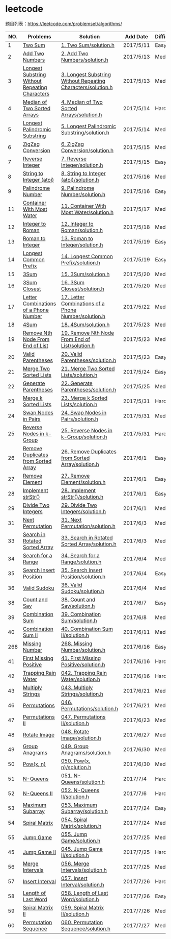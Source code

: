 # leetcode
题目列表：https://leetcode.com/problemset/algorithms/

|NO.|Problems|Solution|Add Date|Difficulty|
|---|--------|--------|--------|----------|
|1|[Two Sum][1]|[1. Two Sum/solution.h][1s]|2017/5/11|Easy|
|2|[Add Two Numbers][2]|[2. Add Two Numbers/solution.h][2s]|2017/5/13|Medium|
|3|[Longest Substring Without Repeating Characters][3]|[3. Longest Substring Without Repeating Characters/solution.h][3s]|2017/5/13|Medium|
|4|[Median of Two Sorted Arrays][4]|[4. Median of Two Sorted Arrays/solution.h][4s]|2017/5/14|Hard|
|5|[Longest Palindromic Substring][5]|[5. Longest Palindromic Substring/solution.h][5s]|2017/5/14|Medium|
|6|[ZigZag Conversion][6]|[6. ZigZag Conversion/solution.h][6s]|2017/5/15|Medium|
|7|[Reverse Integer][7]|[7. Reverse Integer/solution.h][7s]|2017/5/15|Easy|
|8|[String to Integer (atoi)][8]|[8. String to Integer (atoi)/solution.h][8s]|2017/5/16|Medium|
|9|[Palindrome Number][9]|[9. Palindrome Number/solution.h][9s]|2017/5/16|Easy|
|11|[Container With Most Water][11]|[11. Container With Most Water/solution.h][11s]|2017/5/17|Medium|
|12|[Integer to Roman][12]|[12. Integer to Roman/solution.h][12s]|2017/5/18|Medium|
|13|[Roman to Integer][13]|[13. Roman to Integer/solution.h][13s]|2017/5/19|Easy|
|14|[Longest Common Prefix][14]|[14. Longest Common Prefix/solution.h][14s]|2017/5/19|Easy|
|15|[3Sum][15]|[15. 3Sum/solution.h][15s]|2017/5/20|Medium|
|16|[3Sum Closest][16]|[16. 3Sum Closest/solution.h][16s]|2017/5/20|Medium|
|17|[Letter Combinations of a Phone Number][17]|[17. Letter Combinations of a Phone Number/solution.h][17s]|2017/5/22|Medium|
|18|[4Sum][18]|[18. 4Sum/solution.h][18s]|2017/5/23|Medium|
|19|[Remove Nth Node From End of List][19]|[19. Remove Nth Node From End of List/solution.h][19s]|2017/5/23|Medium|
|20|[Valid Parentheses][20]|[20. Valid Parentheses/solution.h][20s]|2017/5/23|Easy|
|21|[Merge Two Sorted Lists][21]|[21. Merge Two Sorted Lists/solution.h][21s]|2017/5/24|Easy|
|22|[Generate Parentheses][22]|[22. Generate Parentheses/solution.h][22s]|2017/5/25|Medium|
|23|[Merge k Sorted Lists][23]|[23. Merge k Sorted Lists/solution.h][23s]|2017/5/31|Hard|
|24|[Swap Nodes in Pairs][24]|[24. Swap Nodes in Pairs/solution.h][24s]|2017/5/31|Medium|
|25|[Reverse Nodes in k-Group][25]|[25. Reverse Nodes in k-Group/solution.h][25s]|2017/5/31|Hard|
|26|[Remove Duplicates from Sorted Array][26]|[26. Remove Duplicates from Sorted Array/solution.h][26s]|2017/6/1|Easy|
|27|[Remove Element][27]|[27. Remove Element/solution.h][27s]|2017/6/1|Easy|
|28|[Implement strStr()][28]|[28. Implement strStr()/solution.h][28s]|2017/6/1|Easy|
|29|[Divide Two Integers][29]|[29. Divide Two Integers/solution.h][29s]|2017/6/1|Medium|
|31|[Next Permutation][31]|[31. Next Permutation/solution.h][31s]|2017/6/3|Medium|
|33|[Search in Rotated Sorted Array][33]|[33. Search in Rotated Sorted Array/solution.h][33s]|2017/6/3|Medium|
|34|[Search for a Range][34]|[34. Search for a Range/solution.h][34s]|2017/6/4|Medium|
|35|[Search Insert Position][35]|[35. Search Insert Position/solution.h][35s]|2017/6/4|Easy|
|36|[Valid Sudoku][36]|[36. Valid Sudoku/solution.h][36s]|2017/6/4|Medium|
|38|[Count and Say][38]|[38. Count and Say/solution.h][38s]|2017/6/7|Easy|
|39|[Combination Sum][39]|[39. Combination Sum/solution.h][39s]|2017/6/8|Medium|
|40|[Combination Sum II][40]|[40. Combination Sum II/solution.h][40s]|2017/6/11|Medium|
|268|[Missing Number][268]|[268. Missing Number/solution.h][268s]|2017/6/16|Easy|
|41|[First Missing Positive][41]|[41. First Missing Positive/solution.h][41s]|2017/6/16|Hard|
|42|[Trapping Rain Water][42]|[042. Trapping Rain Water/solution.h][42s]|2017/6/16|Hard|
|43|[Multiply Strings][43]|[043. Multiply Strings/solution.h][43s]|2017/6/21|Medium|
|46|[Permutations][46]|[046. Permutations/solution.h][46s]|2017/6/21|Medium|
|47|[Permutations II][47]|[047. Permutations II/solution.h][47s]|2017/6/23|Medium|
|48|[Rotate Image][48]|[048. Rotate Image/solution.h][48s]|2017/6/27|Medium|
|49|[Group Anagrams][49]|[049. Group Anagrams/solution.h][49s]|2017/6/30|Medium|
|50|[Pow(x, n)][50]|[050. Pow(x, n)/solution.h][50s]|2017/6/30|Medium|
|51|[N-Queens][51]|[051. N-Queens/solution.h][51s]|2017/7/4|Hard|
|52|[N-Queens II][52]|[052. N-Queens II/solution.h][52s]|2017/7/6|Hard|
|53|[Maximum Subarray  ][53]|[053. Maximum Subarray/solution.h][53s]|2017/7/24|Easy|
|54|[Spiral Matrix][54]|[054. Spiral Matrix/solution.h][54s]|2017/7/24|Medium|
|55|[Jump Game][55]|[055. Jump Game/solution.h][55s]|2017/7/25|Medium|
|45|[Jump Game II][45]|[045. Jump Game II/solution.h][45s]|2017/7/25|Hard|
|56|[Merge Intervals][56]|[056. Merge Intervals/solution.h][56s]|2017/7/25|Medium|
|57|[Insert Interval][57]|[057. Insert Interval/solution.h][57s]|2017/7/26|Hard|
|58|[Length of Last Word][58]|[058. Length of Last Word/solution.h][58s]|2017/7/26|Easy|
|59|[Spiral Matrix II][59]|[059. Spiral Matrix II/solution.h][59s]|2017/7/26|Medium|
|60|[Permutation Sequence][60]|[060. Permutation Sequence/solution.h][60s]|2017/7/27|Medium|

[60]:https://leetcode.com/problems/permutation-sequence/tabs/description
[60s]:https://github.com/Harry-Li/leetcode/tree/master/060.%20Permutation%20Sequence
[59]:https://leetcode.com/problems/spiral-matrix-ii/#/description
[59s]:https://github.com/Harry-Li/leetcode/tree/master/059.%20Spiral%20Matrix%20II
[58]:https://leetcode.com/problems/length-of-last-word/#/description
[58s]:https://github.com/Harry-Li/leetcode/tree/master/058.%20Length%20of%20Last%20Word
[57]:https://leetcode.com/problems/insert-interval/#/description
[57s]:https://github.com/Harry-Li/leetcode/tree/master/057.%20Insert%20Interval
[56]:https://leetcode.com/problems/merge-intervals/#/description
[56s]:https://github.com/Harry-Li/leetcode/tree/master/056.%20Merge%20Intervals
[45]:https://leetcode.com/problems/jump-game-ii/#/description
[45s]:https://github.com/Harry-Li/leetcode/tree/master/045.%20Jump%20Game%20II
[55]:https://leetcode.com/problems/jump-game/#/description
[55s]:https://github.com/Harry-Li/leetcode/tree/master/055.%20Jump%20Game
[54]:https://leetcode.com/problems/spiral-matrix/#/description
[54s]:https://github.com/Harry-Li/leetcode/tree/master/054.%20Spiral%20Matrix
[53]:https://leetcode.com/problems/maximum-subarray/#/description
[53s]:https://github.com/Harry-Li/leetcode/tree/master/053.%20Maximum%20Subarray
[52]:https://leetcode.com/problems/n-queens-ii/#/description
[52s]:https://github.com/Harry-Li/leetcode/tree/master/052.%20N-Queens%20II
[51]:https://leetcode.com/problems/n-queens/#/description
[51s]:https://github.com/Harry-Li/leetcode/tree/master/051.%20N-Queens
[50]:https://leetcode.com/problems/powx-n/#/description
[50s]:https://github.com/Harry-Li/leetcode/tree/master/050.%20Pow-x-%20n
[49]:https://leetcode.com/problems/group-anagrams/#/description
[49s]:https://github.com/Harry-Li/leetcode/tree/master/049.%20Group%20Anagrams
[48]:https://leetcode.com/problems/rotate-image/#/description
[48s]:https://github.com/Harry-Li/leetcode/tree/master/048.%20Rotate%20Image
[47]:https://leetcode.com/problems/permutations-ii/#/description
[47s]:https://github.com/Harry-Li/leetcode/tree/master/047.%20Permutations%20II
[46]:https://leetcode.com/problems/permutations/#/description
[46s]:https://github.com/Harry-Li/leetcode/tree/master/046.%20Permutations
[43]:https://leetcode.com/problems/multiply-strings/#/description
[43s]:https://github.com/Harry-Li/leetcode/tree/master/043.%20Multiply%20Strings
[42]:https://leetcode.com/problems/trapping-rain-water/#/description
[42s]:https://github.com/Harry-Li/leetcode/tree/master/042.%20Trapping%20Rain%20Water
[41]:https://leetcode.com/problems/first-missing-positive/#/description
[41s]:https://github.com/Harry-Li/leetcode/tree/master/041.%20First%20Missing%20Positive
[268]:https://leetcode.com/problems/missing-number/#/description
[268s]:https://github.com/Harry-Li/leetcode/tree/master/268.%20Missing%20Number
[40]:https://leetcode.com/problems/combination-sum-ii/#/description
[40s]:https://github.com/Harry-Li/leetcode/tree/master/040.%20Combination%20Sum%20II
[39]:https://leetcode.com/problems/combination-sum/#/description
[39s]:https://github.com/Harry-Li/leetcode/tree/master/039.%20Combination%20Sum
[38]:https://leetcode.com/problems/count-and-say/#/description
[38s]:https://github.com/Harry-Li/leetcode/tree/master/038.%20Count%20and%20Say
[36]:https://leetcode.com/problems/valid-sudoku/#/description
[36s]:https://github.com/Harry-Li/leetcode/tree/master/036.%20Valid%20Sudoku
[35]:https://leetcode.com/problems/search-insert-position/#/description
[35s]:https://github.com/Harry-Li/leetcode/tree/master/035.%20Search%20Insert%20Position
[34]:https://leetcode.com/problems/search-for-a-range/#/description
[34s]:https://github.com/Harry-Li/leetcode/tree/master/034.%20Search%20for%20a%20Range
[33]:https://leetcode.com/problems/search-in-rotated-sorted-array/#/description
[33s]:https://github.com/Harry-Li/leetcode/tree/master/033.%20Search%20in%20Rotated%20Sorted%20Array
[31]:https://leetcode.com/problems/next-permutation/#/description
[31s]:https://github.com/Harry-Li/leetcode/tree/master/031.%20Next%20Permutation
[29]:https://leetcode.com/problems/divide-two-integers/#/description
[29s]:https://github.com/Harry-Li/leetcode/tree/master/029.%20Divide%20Two%20Integers
[28]:https://leetcode.com/problems/implement-strstr/#/description
[28s]:https://github.com/Harry-Li/leetcode/tree/master/028.%20Implement%20strStr
[27]:https://leetcode.com/problems/remove-element/#/description
[27s]:https://github.com/Harry-Li/leetcode/tree/master/027.%20Remove%20Element
[26]:https://leetcode.com/problems/remove-duplicates-from-sorted-array/#/description
[26s]:https://github.com/Harry-Li/leetcode/tree/master/026.%20Remove%20Duplicates%20from%20Sorted%20Array
[25]:https://leetcode.com/problems/reverse-nodes-in-k-group/#/description
[25s]:https://github.com/Harry-Li/leetcode/tree/master/025.%20Reverse%20Nodes%20in%20k-Group
[24]:https://leetcode.com/problems/swap-nodes-in-pairs/#/description
[24s]:https://github.com/Harry-Li/leetcode/tree/master/024.%20Swap%20Nodes%20in%20Pairs
[23]:https://leetcode.com/problems/merge-k-sorted-lists/#/description
[23s]:https://github.com/Harry-Li/leetcode/tree/master/023.%20Merge%20k%20Sorted%20Lists
[1]:https://leetcode.com/problems/two-sum/#/description
[1s]:https://github.com/Harry-Li/leetcode/blob/master/001.%20Two%20Sum
[2]:https://leetcode.com/problems/add-two-numbers/#/description
[2s]:https://github.com/Harry-Li/leetcode/blob/master/002.%20Add%20Two%20Numbers
[3]:https://leetcode.com/problems/longest-substring-without-repeating-characters/#/description
[3s]:https://github.com/Harry-Li/leetcode/blob/master/003.%20Longest%20Substring%20Without%20Repeating%20Characters
[4]:https://leetcode.com/problems/median-of-two-sorted-arrays/#/description
[4s]:https://github.com/Harry-Li/leetcode/blob/master/004.%20Median%20of%20Two%20Sorted%20Arrays
[5]:https://leetcode.com/problems/longest-palindromic-substring/#/description
[5s]:https://github.com/Harry-Li/leetcode/tree/master/005.%20Longest%20Palindromic%20Substring
[6]:https://leetcode.com/problems/zigzag-conversion/
[6s]:https://github.com/Harry-Li/leetcode/blob/master/006.%20ZigZag%20Conversion
[7]:https://leetcode.com/problems/reverse-integer/
[7s]:https://github.com/Harry-Li/leetcode/blob/master/007.%20Reverse%20Integer
[8]:https://leetcode.com/problems/string-to-integer-atoi/#/description
[8s]:https://github.com/Harry-Li/leetcode/blob/master/008.%20String%20to%20Integer%20-atoi
[9]:https://leetcode.com/problems/palindrome-number/
[9s]:https://github.com/Harry-Li/leetcode/blob/master/009.%20Palindrome%20Number
[11]:https://leetcode.com/problems/container-with-most-water/#/description
[11s]:https://github.com/Harry-Li/leetcode/blob/master/011.%20Container%20With%20Most%20Water
[12]:https://leetcode.com/problems/integer-to-roman/#/description
[12s]:https://github.com/Harry-Li/leetcode/blob/master/012.%20Integer%20to%20Roman
[13]:https://leetcode.com/problems/roman-to-integer/#/description
[13s]:https://github.com/Harry-Li/leetcode/blob/master/013.%20Roman%20to%20Integer
[14]:https://leetcode.com/problems/longest-common-prefix/#/description
[14s]:https://github.com/Harry-Li/leetcode/blob/master/014.%20Longest%20Common%20Prefix
[15]:https://leetcode.com/problems/3sum/#/description
[15s]:https://github.com/Harry-Li/leetcode/blob/master/015.%203Sum
[16]:https://leetcode.com/problems/3sum-closest/#/description
[16s]:https://github.com/Harry-Li/leetcode/blob/master/016.%203Sum%20Closest
[17]:https://leetcode.com/problems/letter-combinations-of-a-phone-number/#/description
[17s]:https://github.com/Harry-Li/leetcode/tree/master/017.%20Letter%20Combinations%20of%20a%20Phone%20Number
[18]:https://leetcode.com/problems/4sum/#/description
[18s]:https://github.com/Harry-Li/leetcode/tree/master/018.%204Sum
[19]:https://leetcode.com/problems/remove-nth-node-from-end-of-list/#/description
[19s]:https://github.com/Harry-Li/leetcode/tree/master/019.%20Remove%20Nth%20Node%20From%20End%20of%20List
[20]:https://leetcode.com/problems/valid-parentheses/#/description
[20s]:https://github.com/Harry-Li/leetcode/tree/master/020.%20Valid%20Parentheses
[21]:https://leetcode.com/problems/merge-two-sorted-lists/#/description
[21s]:https://github.com/Harry-Li/leetcode/tree/master/021.%20Merge%20Two%20Sorted%20Lists
[22]:https://leetcode.com/problems/generate-parentheses/#/description
[22s]:https://github.com/Harry-Li/leetcode/tree/master/022.%20Generate%20Parentheses
